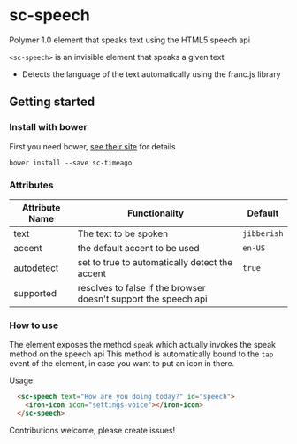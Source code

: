sc-speech
============

Polymer 1.0 element that speaks text using the HTML5 speech api

`<sc-speech>` is an invisible element that speaks a given text

- Detects the language of the text automatically using the franc.js library

## Getting started

### Install with bower

First you need bower, [see their site](http://bower.io/) for details 

```
bower install --save sc-timeago
```

### Attributes

| Attribute Name | Functionality  | Default |
|----------------|-------------|-------------|
| text | The text to be spoken | `jibberish` |
| accent | the default accent to be used | `en-US` |
| autodetect | set to true to automatically detect the accent | `true` |
| supported | resolves to false if the browser doesn't support the speech api | |

### How to use

The element exposes the method `speak` which actually invokes the speak method on the speech api
This method is automatically bound to the `tap` event of the element, in case you want to put an icon in there.

Usage:

```html
  <sc-speech text="How are you doing today?" id="speech">
  	<iron-icon icon="settings-voice"></iron-icon>
  </sc-speech>
```

Contributions welcome, please create issues!
